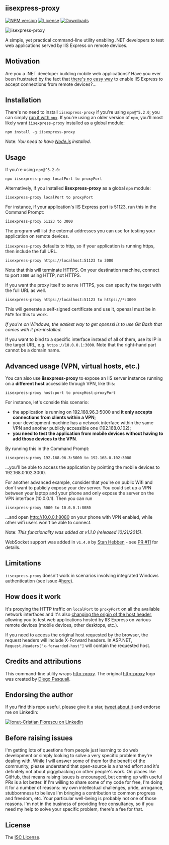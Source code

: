 ## iisexpress-proxy

[![NPM version][npm-image]][npm-url]
[![License][license-image]][license-url]
[![Downloads][downloads-image]][downloads-url]

![iisexpress-proxy](https://cloud.githubusercontent.com/assets/581999/13374338/4db36f40-dd8a-11e5-9248-a00a22e97eb0.png)

A simple, yet practical command-line utility enabling .NET developers to test web applications served by IIS Express on remote devices.

## Motivation

Are you a .NET developer building mobile web applications?
Have you ever been frustrated by the fact that [there's no easy way](https://www.google.com/search?q=iis+express+remote+access) to enable IIS Express to accept connections from remote devices?...

## Installation

There's no need to install `iisexpress-proxy` if you're using `npm@^5.2.0`; you can simply [run it with `npx`](https://medium.com/@maybekatz/introducing-npx-an-npm-package-runner-55f7d4bd282b). If you're using an older version of `npm`, you'll most likely want `iisexpress-proxy` installed as a global module:

    npm install -g iisexpress-proxy

Note: _You need to have [Node.js](https://nodejs.org/) installed._

## Usage

If you're using `npm@^5.2.0`:

    npx iisexpress-proxy localPort to proxyPort

Alternatively, if you installed **iisexpress-proxy** as a global `npm` module:

    iisexpress-proxy localPort to proxyPort

For instance, if your application's IIS Express port is 51123, run this in the Command Prompt:

    iisexpress-proxy 51123 to 3000

The program will list the external addresses you can use for testing your application on remote devices.

`iisexpress-proxy` defaults to http, so if your application is running https, then include the full URL.

    iisexpress-proxy https://localhost:51123 to 3000

Note that this will terminate HTTPS. On your destination machine, connect to port `3000` using HTTP, not HTTPS.

If you want the proxy itself to serve HTTPS, you can specify the target with the full URL as well.

    iisexpress-proxy https://localhost:51123 to https://*:3000

This will generate a self-signed certificate and use it, openssl must be in `PATH` for this to work.

_If you're on Windows, the easiest way to get openssl is to use Git Bash that comes with it pre-installed._

If you want to bind to a specific interface instead of all of them, use its IP in the target URL, e.g. `https://10.0.0.1:3000`. Note that the right-hand part cannot be a domain name.

## Advanced usage (VPN, virtual hosts, etc.)

You can also use **iisexpress-proxy** to expose an IIS server instance running on a **different host** accessible through VPN, like this:

    iisexpress-proxy host:port to proxyHost:proxyPort

For instance, let's conside this scenario:

- the application is running on 192.168.96.3:5000 and **it only accepts connections from clients within a VPN**;
- your development machine has a network interface within the same VPN and another publicly accessible one (192.168.0.102);
- **you need to test the application from mobile devices without having to add those devices to the VPN**.

By running this in the Command Prompt:

    iisexpress-proxy 192.168.96.3:5000 to 192.168.0.102:3000

...you'll be able to access the application by pointing the mobile devices to 192.168.0.102:3000.

For another advanced example, consider that you're on public Wifi and don't want to publicly expose your dev server. You could
set up a VPN between your laptop and your phone and only expose the server on the VPN interface (10.0.0.1). Then you can run

    iisexpress-proxy 5000 to 10.0.0.1:8080

...and open http://10.0.0.1:8080 on your phone with VPN enabled, while other wifi users won't be able to connect.

Note: _This functionality was added at v1.1.0 (released 10/21/2015)_.

WebSocket support was added in `v1.4.0` by [Stan Hebben](https://github.com/stanhebben) - see [PR #11](https://github.com/icflorescu/iisexpress-proxy/pull/21) for details.

## Limitations

`iisexpress-proxy` doesn't work in scenarios involving integrated Windows authentication (see issue #[here](https://github.com/icflorescu/iisexpress-proxy/issues/5)).

## How does it work

It's proxying the HTTP traffic on `localPort` to `proxyPort` on all the available network interfaces and it's also [changing the origin of the host header](https://github.com/nodejitsu/node-http-proxy/blob/master/lib/http-proxy.js#L44), allowing you to test web applications hosted by IIS Express on various remote devices (mobile devices, other desktops, etc.).

If you need to access the original host requested by the browser, the request headers will include X-Forward headers. In ASP.NET, `Request.Headers["x-forwarded-host"]` will contain the requested host.

## Credits and attributions

This command-line utility wraps [http-proxy](https://github.com/nodejitsu/node-http-proxy).
The original [http-proxy](https://github.com/nodejitsu/node-http-proxy) logo was created by [Diego Pasquali](http://dribbble.com/diegopq).

## Endorsing the author

If you find this repo useful, please give it a star, [tweet about it](http://twitter.com/share?text=Access%20your%20IIS%20Express%20applications%20from%20remote%20devices&url=https%3A%2F%2Fgithub.com%2Ficflorescu%2Fiisexpress-proxy&hashtags=iisexpress%2Cremote%2Cvisualstudio%2Cnode.js&via=icflorescu) and endorse me on LinkedIn:

[![Ionut-Cristian Florescu on LinkedIn](https://static.licdn.com/scds/common/u/img/webpromo/btn_viewmy_160x25.png)](https://www.linkedin.com/in/icflorescu)

## Before raising issues

I'm getting lots of questions from people just learning to do web development or simply looking to solve a very specific problem they're dealing with. While I will answer some of them for the benefit of the community, please understand that open-source is a shared effort and it's definitely not about piggybacking on other people's work. On places like GitHub, that means raising issues is encouraged, but coming up with useful PRs is a lot better. If I'm willing to share some of my code for free, I'm doing it for a number of reasons: my own intellectual challenges, pride, arrogance, stubbornness to believe I'm bringing a contribution to common progress and freedom, etc. Your particular well-being is probably not one of those reasons. I'm not in the business of providing free consultancy, so if you need my help to solve your specific problem, there's a fee for that.

## License

The [ISC License](https://github.com/icflorescu/iisexpress-proxy/blob/master/LICENSE).

[npm-image]: https://img.shields.io/npm/v/iisexpress-proxy.svg?style=flat-square
[npm-url]: https://npmjs.org/package/iisexpress-proxy
[license-image]: http://img.shields.io/npm/l/iisexpress-proxy.svg?style=flat-square
[license-url]: LICENSE
[downloads-image]: http://img.shields.io/npm/dm/iisexpress-proxy.svg?style=flat-square
[downloads-url]: https://npmjs.org/package/iisexpress-proxy
